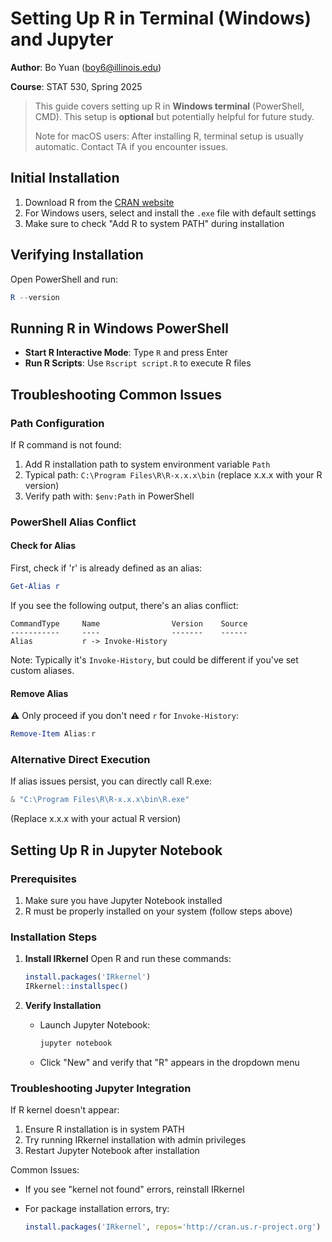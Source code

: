 # Setting Up R in Terminal (Windows) and Jupyter

**Author**: Bo Yuan (boy6@illinois.edu)

**Course**: STAT 530, Spring 2025

>This guide covers setting up R in **Windows terminal** (PowerShell, CMD). This setup is **optional** but potentially helpful for future study.
>
>Note for macOS users: After installing R, terminal setup is usually automatic. Contact TA if you encounter issues.



## Initial Installation

1. Download R from the [CRAN website](https://cran.r-project.org/)
2. For Windows users, select and install the `.exe` file with default settings
3. Make sure to check "Add R to system PATH" during installation



## Verifying Installation
Open PowerShell and run:
```powershell
R --version
```



## Running R in Windows PowerShell

- **Start R Interactive Mode**: Type `R` and press Enter
- **Run R Scripts**: Use `Rscript script.R` to execute R files



## Troubleshooting Common Issues

### Path Configuration
If R command is not found:
1. Add R installation path to system environment variable `Path`
2. Typical path: `C:\Program Files\R\R-x.x.x\bin` (replace x.x.x with your R version)
3. Verify path with: `$env:Path` in PowerShell



### PowerShell Alias Conflict

#### Check for Alias

First, check if 'r' is already defined as an alias:

```powershell
Get-Alias r
```

If you see the following output, there's an alias conflict:

```
CommandType     Name                Version    Source
-----------     ----                -------    ------
Alias           r -> Invoke-History
```

Note: Typically it's `Invoke-History`, but could be different if you've set custom aliases.

#### Remove Alias 

⚠️ Only proceed if you don't need `r` for `Invoke-History`:

```powershell
Remove-Item Alias:r
```



### Alternative Direct Execution
If alias issues persist, you can directly call R.exe:
```powershell
& "C:\Program Files\R\R-x.x.x\bin\R.exe"
```
(Replace x.x.x with your actual R version)



## Setting Up R in Jupyter Notebook

### Prerequisites

1. Make sure you have  Jupyter Notebook installed
2. R must be properly installed on your system (follow steps above)

### Installation Steps

1. **Install IRkernel**
   Open R and run these commands:

   ```R
   install.packages('IRkernel')
   IRkernel::installspec()
   ```

2. **Verify Installation**

   - Launch Jupyter Notebook:

     ```bash
     jupyter notebook
     ```

   - Click "New" and verify that "R" appears in the dropdown menu



### Troubleshooting Jupyter Integration

If R kernel doesn't appear:

1. Ensure R installation is in system PATH
2. Try running IRkernel installation with admin privileges
3. Restart Jupyter Notebook after installation

Common Issues:

- If you see "kernel not found" errors, reinstall IRkernel

- For package installation errors, try:

  ```R
  install.packages('IRkernel', repos='http://cran.us.r-project.org')
  ```
